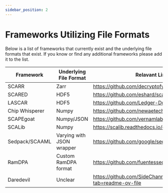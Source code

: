 ```yaml
---
sidebar_position: 2
---
```


# Frameworks Utilizing File Formats
Below is a list of frameworks that currently exist and the underlying file formats that exist. If you know or find any additional frameworks please add it to the list.


| Framework      | Underlying File Format    | Relavant Links                                                     |
|----------------|---------------------------|--------------------------------------------------------------------|
| SCARR          | Zarr                      | https://github.com/decryptofy/scarr                                |
| SCARED         | HDF5                      | https://github.com/eshard/scared                                   |
| LASCAR         | HDF5                      | https://github.com/Ledger-Donjon/lascar                            |
| Chip Whisperer | Numpy                     | https://github.com/newaetech/chipwhisperer                         |
| SCAPEgoat      | Numpy/JSON                | https://github.com/vernamlab/SCApeGoat                             |
| SCALib         | Numpy                     | https://scalib.readthedocs.io/en/stable/                           |
| Sedpack/SCAAML | Varying with JSON wrapper | https://github.com/google/sedpack                                  |
| RamDPA         | Custom RamDPA format      | https://github.com/fuentessec/RamDPA                               |
| Daredevil      | Unclear                   | https://github.com/SideChannelMarvels/Daredevil?tab=readme-ov-file |
